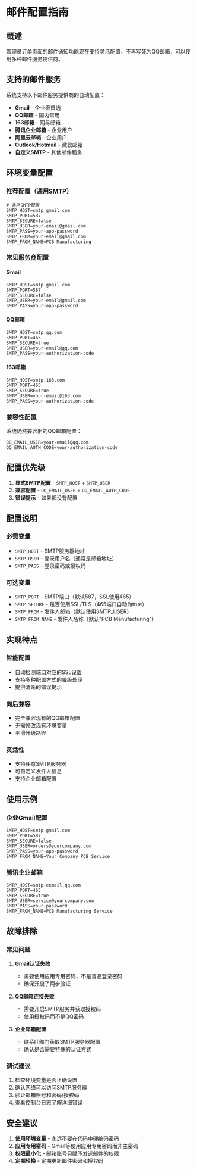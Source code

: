 # 邮件配置指南

## 概述

管理员订单页面的邮件通知功能现在支持灵活配置，不再写死为QQ邮箱，可以使用多种邮件服务提供商。

## 支持的邮件服务

系统支持以下邮件服务提供商的自动配置：

- **Gmail** - 企业级首选
- **QQ邮箱** - 国内常用
- **163邮箱** - 网易邮箱
- **腾讯企业邮箱** - 企业用户
- **阿里云邮箱** - 企业用户
- **Outlook/Hotmail** - 微软邮箱
- **自定义SMTP** - 其他邮件服务

## 环境变量配置

### 推荐配置（通用SMTP）

```env
# 通用SMTP配置
SMTP_HOST=smtp.gmail.com
SMTP_PORT=587
SMTP_SECURE=false
SMTP_USER=your-email@gmail.com
SMTP_PASS=your-app-password
SMTP_FROM=your-email@gmail.com
SMTP_FROM_NAME=PCB Manufacturing
```

### 常见服务商配置

#### Gmail
```env
SMTP_HOST=smtp.gmail.com
SMTP_PORT=587
SMTP_SECURE=false
SMTP_USER=your-email@gmail.com
SMTP_PASS=your-app-password
```

#### QQ邮箱
```env
SMTP_HOST=smtp.qq.com
SMTP_PORT=465
SMTP_SECURE=true
SMTP_USER=your-email@qq.com
SMTP_PASS=your-authorization-code
```

#### 163邮箱
```env
SMTP_HOST=smtp.163.com
SMTP_PORT=465
SMTP_SECURE=true
SMTP_USER=your-email@163.com
SMTP_PASS=your-authorization-code
```

### 兼容性配置

系统仍然兼容旧的QQ邮箱配置：
```env
QQ_EMAIL_USER=your-email@qq.com
QQ_EMAIL_AUTH_CODE=your-authorization-code
```

## 配置优先级

1. **显式SMTP配置** - `SMTP_HOST` + `SMTP_USER`
2. **兼容配置** - `QQ_EMAIL_USER` + `QQ_EMAIL_AUTH_CODE`
3. **错误提示** - 如果都没有配置

## 配置说明

### 必需变量
- `SMTP_HOST` - SMTP服务器地址
- `SMTP_USER` - 登录用户名（通常是邮箱地址）
- `SMTP_PASS` - 登录密码或授权码

### 可选变量
- `SMTP_PORT` - SMTP端口（默认587，SSL使用465）
- `SMTP_SECURE` - 是否使用SSL/TLS（465端口自动为true）
- `SMTP_FROM` - 发件人邮箱（默认使用SMTP_USER）
- `SMTP_FROM_NAME` - 发件人名称（默认"PCB Manufacturing"）

## 实现特点

### 智能配置
- 自动检测端口对应的SSL设置
- 支持多种配置方式的降级处理
- 提供清晰的错误提示

### 向后兼容
- 完全兼容现有的QQ邮箱配置
- 无需修改现有环境变量
- 平滑升级路径

### 灵活性
- 支持任意SMTP服务器
- 可自定义发件人信息
- 支持企业邮箱配置

## 使用示例

### 企业Gmail配置
```env
SMTP_HOST=smtp.gmail.com
SMTP_PORT=587
SMTP_SECURE=false
SMTP_USER=orders@yourcompany.com
SMTP_PASS=your-app-password
SMTP_FROM_NAME=Your Company PCB Service
```

### 腾讯企业邮箱
```env
SMTP_HOST=smtp.exmail.qq.com
SMTP_PORT=465
SMTP_SECURE=true
SMTP_USER=service@yourcompany.com
SMTP_PASS=your-password
SMTP_FROM_NAME=PCB Manufacturing Service
```

## 故障排除

### 常见问题

1. **Gmail认证失败**
   - 需要使用应用专用密码，不是普通登录密码
   - 确保开启了两步验证

2. **QQ邮箱连接失败**
   - 需要开启SMTP服务并获取授权码
   - 使用授权码而不是QQ密码

3. **企业邮箱配置**
   - 联系IT部门获取SMTP服务器配置
   - 确认是否需要特殊的认证方式

### 调试建议

1. 检查环境变量是否正确设置
2. 确认网络可以访问SMTP服务器
3. 验证邮箱账号和密码/授权码
4. 查看控制台日志了解详细错误

## 安全建议

1. **使用环境变量** - 永远不要在代码中硬编码密码
2. **应用专用密码** - Gmail等使用应用专用密码而非主密码
3. **权限最小化** - 邮箱账号只赋予发送邮件的权限
4. **定期轮换** - 定期更新邮件密码和授权码 